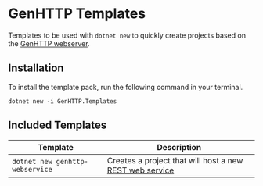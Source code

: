 # GenHTTP Templates

Templates to be used with `dotnet new` to quickly create projects based on
the [GenHTTP webserver](https://genhttp.org/).

## Installation

To install the template pack, run the following command in your terminal.

```
dotnet new -i GenHTTP.Templates
```

## Included Templates

| Template      | Description  | 
| ------------- |------------- | 
| `dotnet new genhttp-webservice` | Creates a project that will host a new [REST web service](https://genhttp.org/documentation/content/webservices) |
